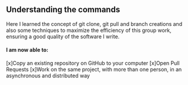 ## Understanding the commands

Here I learned the concept of git clone, git pull and branch creations and also some techniques to maximize the efficiency of this group work, ensuring a good quality of the software I write.

#### I am now able to:

[x]Copy an existing repository on GitHub to your computer
[x]Open Pull Requests
[x]Work on the same project, with more than one person, in an asynchronous and distributed way
